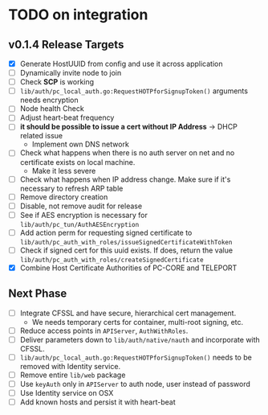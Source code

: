 # TODO on integration

## v0.1.4 Release Targets

- [x] Generate HostUUID from config and use it across application
- [ ] Dynamically invite node to join
- [ ] Check **SCP** is working
- [ ] `lib/auth/pc_local_auth.go:RequestHOTPforSignupToken()` arguments needs encryption
- [ ] Node health Check
- [ ] Adjust heart-beat frequency
- [ ] **it should be possible to issue a cert without IP Address** -> DHCP related issue
  - Implement own DNS network
- [ ] Check what happens when there is no auth server on net and no certificate exists on local machine.
  - Make it less severe
- [ ] Check what happens when IP address change. Make sure if it's necessary to refresh ARP table
- [ ] Remove directory creation
- [ ] Disable, not remove audit for release
- [ ] See if AES encryption is necessary for `lib/auth/pc_tun/AuthAESEncryption`
- [ ] Add action perm for requesting signed certificate to `lib/auth/pc_auth_with_roles/issueSignedCertificateWithToken`
- [ ] Check if signed cert for this uuid exists. If does, return the value `lib/auth/pc_auth_with_roles/createSignedCertificate`
- [x] Combine Host Certificate Authorities of PC-CORE and TELEPORT

## Next Phase

- [ ] Integrate CFSSL and have secure, hierarchical cert management.
  - We needs temporary certs for container, multi-root signing, etc.
- [ ] Reduce access points in `APIServer`, `AuthWithRoles`.
- [ ] Deliver parameters down to `lib/auth/native/nauth` and incorporate with CFSSL.
- [ ] `lib/auth/pc_local_auth.go:RequestHOTPforSignupToken()` needs to be removed with Identity service.
- [ ] Remove entire `lib/web` package
- [ ] Use `keyAuth` only in `APIServer` to auth node, user instead of password
- [ ] Use Identity service on OSX
- [ ] Add known hosts and persist it with heart-beat
